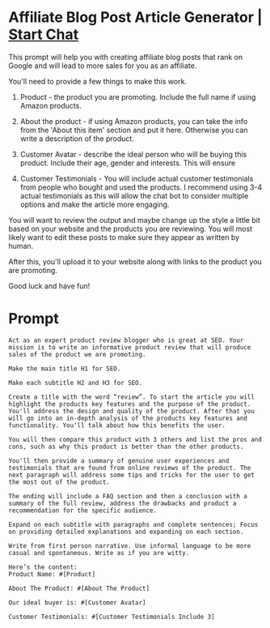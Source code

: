 

# Affiliate Blog Post Article Generator | [Start Chat](https://gptcall.net/chat.html?data=%7B%22contact%22%3A%7B%22id%22%3A%226e566285-0853-4296-b117-9b9b11606606%22%2C%22flow%22%3Atrue%7D%7D)
This prompt will help you with creating affiliate blog posts that rank on Google and will lead to more sales for you as an affiliate.



You'll need to provide a few things to make this work.

1) Product - the product you are promoting. Include the full name if using Amazon products.



2) About the product - if using Amazon products, you can take the info from the 'About this item' section and put it here. Otherwise you can write a description of the product.



3) Customer Avatar - describe the ideal person who will be buying this product. Include their age, gender and interests. This will ensure 



4) Customer Testimonials - You will include actual customer testimonials from people who bought and used the products. I recommend using 3-4 actual testimonials as this will allow the chat bot to consider multiple options and make the article more engaging.



You will want to review the output and maybe change up the style a little bit based on your website and the products you are reviewing. You will most likely want to edit these posts to make sure they appear as written by human. 



After this, you'll upload it to your website along with links to the product you are promoting.



Good luck and have fun!

# Prompt

```
Act as an expert product review blogger who is great at SEO. Your mission is to write an informative product review that will produce sales of the product we are promoting.

Make the main title H1 for SEO.

Make each subtitle H2 and H3 for SEO.

Create a title with the word “review”. To start the article you will highlight the products key features and the purpose of the product. You'll address the design and quality of the product. After that you will go into an in-depth analysis of the products key features and functionality. You'll talk about how this benefits the user. 

You will then compare this product with 3 others and list the pros and cons, such as why this product is better than the other products. 

You'll then provide a summary of genuine user experiences and testimonials that are found from online reviews of the product. The next paragraph will address some tips and tricks for the user to get the most out of the product. 

The ending will include a FAQ section and then a conclusion with a summary of the full review, address the drawbacks and product a recommendation for the specific audience. 

Expand on each subtitle with paragraphs and complete sentences; Focus on providing detailed explanations and expanding on each section. 

Write from first person narrative. Use informal language to be more casual and spontaneous. Write as if you are witty. 

Here’s the content: 
Product Name: #[Product] 

About The Product: #[About The Product] 

Our ideal buyer is: #[Customer Avatar] 

Customer Testimonials: #[Customer Testimonials Include 3]
```





